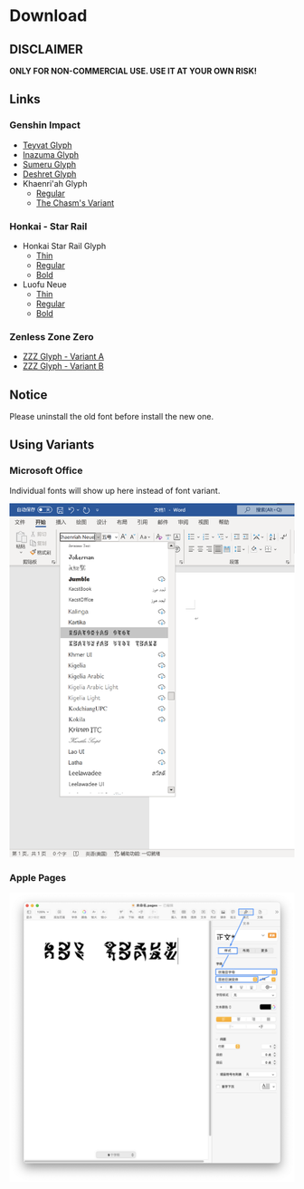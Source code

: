 # Download

## DISCLAIMER

**ONLY FOR NON-COMMERCIAL USE. USE IT AT YOUR OWN RISK!**

## Links

### Genshin Impact

- [Teyvat Glyph](font/genshin-impact/TeyvatNeue-Regular-1.002.otf)
- [Inazuma Glyph](font/genshin-impact/InazumaNeue-Regular-1.000.otf)
- [Sumeru Glyph](font/genshin-impact/SumeruNeue-Regular-0.007.otf)
- [Deshret Glyph](font/genshin-impact/DeshretNeue-Regular-1.002.otf)
- Khaenri'ah Glyph
  - [Regular](font/genshin-impact/KhaenriahNeue-Regular-2.000.otf)
  - [The Chasm's Variant](font/genshin-impact/KhaenriahNeue-Chasm-2.000.otf)

### Honkai - Star Rail

- Honkai Star Rail Glyph
  - [Thin](font/honkai-star-rail/StarRailNeue-Thin-0.101.otf)
  - [Regular](font/honkai-star-rail/StarRailNeue-Regular-0.101.otf)
  - [Bold](font/honkai-star-rail/StarRailNeue-Bold-0.101.otf)
- Luofu Neue
  - [Thin](font/honkai-star-rail/LuofuNeue-Thin-0.001.otf)
  - [Regular](font/honkai-star-rail/LuofuNeue-Regular-0.001.otf)
  - [Bold](font/honkai-star-rail/LuofuNeue-Bold-0.001.otf)

### Zenless Zone Zero

- [ZZZ Glyph - Variant A](font/zenless-zone-zero/ZZZNeue-VariantA-0.003.otf)
- [ZZZ Glyph - Variant B](font/zenless-zone-zero/ZZZNeue-VariantB-0.003.otf)

## Notice

Please uninstall the old font before install the new one. 

## Using Variants

### Microsoft Office

Individual fonts will show up here instead of font variant.

![Using font variant in Microsoft Pages](font-variant-in-ms-office.png)

### Apple Pages

![Using font variant in Apple Pages](font-variant-in-pages.png)
